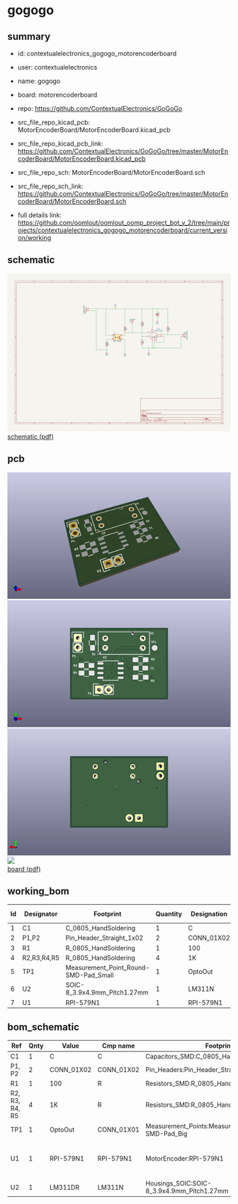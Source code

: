 # gogogo
 
## summary 
* id: contextualelectronics_gogogo_motorencoderboard
* user: contextualelectronics
* name: gogogo
* board: motorencoderboard
* repo: https://github.com/ContextualElectronics/GoGoGo
* src_file_repo_kicad_pcb: MotorEncoderBoard/MotorEncoderBoard.kicad_pcb
* src_file_repo_kicad_pcb_link: https://github.com/ContextualElectronics/GoGoGo/tree/master/MotorEncoderBoard/MotorEncoderBoard.kicad_pcb


* src_file_repo_sch: MotorEncoderBoard/MotorEncoderBoard.sch
* src_file_repo_sch_link: https://github.com/ContextualElectronics/GoGoGo/tree/master/MotorEncoderBoard/MotorEncoderBoard.sch
* full details link: https://github.com/oomlout/oomlout_oomp_project_bot_v_2/tree/main/projects/contextualelectronics_gogogo_motorencoderboard/current_version/working  

## schematic  
![](working_schematic_600.png)  
[schematic (pdf)](working_schematic.pdf) 






















## pcb  
![](working_3d_600.png) 
![](working_3d_front_600.png)  
![](working_3d_back_600.png)  
![](working_600.png)  
[board (pdf)](working.pdf)  

## working_bom
| Id | Designator | Footprint | Quantity | Designation | Supplier and ref |  | None | 
| --- | --- | --- | --- | --- | --- | --- | --- | 
| 1 | C1 | C_0805_HandSoldering | 1 | C |  |  | [''] | 
| 2 | P1,P2 | Pin_Header_Straight_1x02 | 2 | CONN_01X02 |  |  | [''] | 
| 3 | R1 | R_0805_HandSoldering | 1 | 100 |  |  | [''] | 
| 4 | R2,R3,R4,R5 | R_0805_HandSoldering | 4 | 1K |  |  | [''] | 
| 5 | TP1 | Measurement_Point_Round-SMD-Pad_Small | 1 | OptoOut |  |  | [''] | 
| 6 | U2 | SOIC-8_3.9x4.9mm_Pitch1.27mm | 1 | LM311N |  |  | [''] | 
| 7 | U1 | RPI-579N1 | 1 | RPI-579N1 |  |  | [''] | 


## bom_schematic
| Ref | Qnty | Value | Cmp name | Footprint | Description | Vendor | DNP | 
| --- | --- | --- | --- | --- | --- | --- | --- | 
| C1 | 1 | C | C | Capacitors_SMD:C_0805_HandSoldering |  |  |  | 
| P1, P2 | 2 | CONN_01X02 | CONN_01X02 | Pin_Headers:Pin_Header_Straight_1x02 |  |  |  | 
| R1 | 1 | 100 | R | Resistors_SMD:R_0805_HandSoldering |  |  |  | 
| R2, R3, R4, R5 | 4 | 1K | R | Resistors_SMD:R_0805_HandSoldering |  |  |  | 
| TP1 | 1 | OptoOut | CONN_01X01 | Measurement_Points:Measurement_Point_Round-SMD-Pad_Big |  |  |  | 
| U1 | 1 | RPI-579N1 | RPI-579N1 | MotorEncoder:RPI-579N1 | LTV-817, DIP-4, DC Optocoupler, Vce 35V, CTR 50% |  |  | 
| U2 | 1 | LM311DR | LM311N | Housings_SOIC:SOIC-8_3.9x4.9mm_Pitch1.27mm |  |  |  | 



